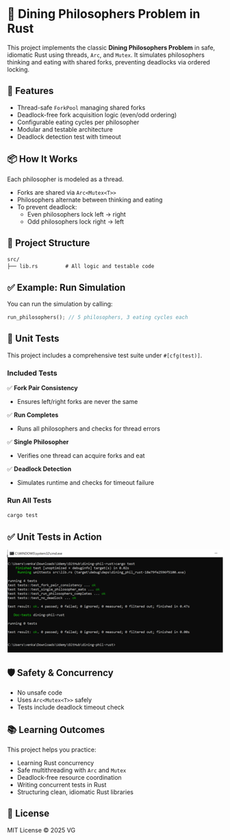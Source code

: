 # 🥢 Dining Philosophers Problem in Rust

This project implements the classic **Dining Philosophers Problem** in safe, idiomatic Rust using threads, `Arc`, and `Mutex`. It simulates philosophers thinking and eating with shared forks, preventing deadlocks via ordered locking.

## 🚀 Features

- Thread-safe `ForkPool` managing shared forks
- Deadlock-free fork acquisition logic (even/odd ordering)
- Configurable eating cycles per philosopher
- Modular and testable architecture
- Deadlock detection test with timeout

## 📦 How It Works

Each philosopher is modeled as a thread.

- Forks are shared via `Arc<Mutex<T>>`
- Philosophers alternate between thinking and eating
- To prevent deadlock:
  - Even philosophers lock left → right
  - Odd philosophers lock right → left

## 📁 Project Structure

```text
src/
├── lib.rs         # All logic and testable code
```

## ✅ Example: Run Simulation

You can run the simulation by calling:

```rust
run_philosophers(); // 5 philosophers, 3 eating cycles each
```

## 🧪 Unit Tests

This project includes a comprehensive test suite under `#[cfg(test)]`.

### Included Tests

✅ **Fork Pair Consistency**

  - Ensures left/right forks are never the same

✅ **Run Completes**

  - Runs all philosophers and checks for thread errors

✅ **Single Philosopher**

  - Verifies one thread can acquire forks and eat

✅ **Deadlock Detection**

  - Simulates runtime and checks for timeout failure

### Run All Tests

```bash
cargo test
```

## ✅ Unit Tests in Action

<img src="./public/unit-tests.PNG" alt="Unit Test Results" width="700" />

## 🛡️ Safety & Concurrency

- No unsafe code
- Uses `Arc<Mutex<T>>` safely
- Tests include deadlock timeout check

## 📚 Learning Outcomes

This project helps you practice:

- Learning Rust concurrency
- Safe multithreading with `Arc` and `Mutex`
- Deadlock-free resource coordination
- Writing concurrent tests in Rust
- Structuring clean, idiomatic Rust libraries

## 📜 License

MIT License © 2025 VG
